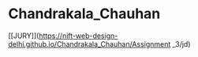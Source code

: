 # Chandrakala_Chauhan

[[JURY]](https://nift-web-design-delhi.github.io/Chandrakala_Chauhan/Assignment _3/jd)
